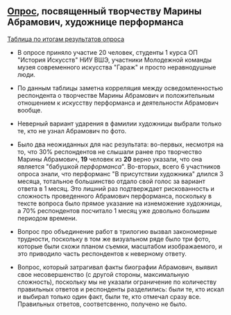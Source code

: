 ## [Опрос](https://docs.google.com/forms/d/1pE9SssITOjwGGMjnbBViLGeay1knHPeV0OEpaBSpuK8/edit), посвященный творчеству Марины Абрамович, художнице перформанса
[Таблица по итогам результатов опроса](https://docs.google.com/spreadsheets/d/1JgwoqNlttfV_7MxXKmL1ZLG7cT8EhywovcaVWZUO-N4/edit#gid=1530290330)
+ В опросе приняло участие 20 человек, студенты 1 курса ОП "История Искусств" НИУ ВШЭ, участники Молодежной команды музея современного искусства "Гараж" и просто неравнодушные люди.
- По данным таблицы заметна корреляция между осведомленностью респондента о творчестве Марины Абрамович и положительным отношением к искусству перформанса и деятельности Абрамович вообще.
+ Неверный вариант ударения в фамилии художницы выбрали только те, кто не узнал Абрамович по фото.
- Было два неожиданных для нас результата: во-первых, несмотря на то, что 30% респондентов не слышали ранее про творчество Марины Абрамович, __19__ человек из __20__ верно указали, что она является "бабушкой _перформанса_". Во-вторых, всего 6 участников опроса знали, что перформанс "В присутствии художника" длился 3 месяца, тотальное большинство отдало свой голос за вариант ответа в 1 месяц. Это лишний раз подтверждает рискованность и сложность проведенного Абрамович перформанса, поскольку в тексте вопроса было прямое указание на изнеможение художницы, а 70% респондентов посчитало 1 месяц уже довольно большим периодом времени.
+ Вопрос про объединение работ в трилогию вызвал закономерные трудности, поскольку в том же визуальном ряде было три фото, которые были схожи планом съемки, масштабом изображаемого, и это приводило часть респондентов к неверному ответу. 
- Вопрос, который затрагивал факты биографии Абрамович, выявил свое несовершенство (с другой стороны, максимальную сложность), поскольку мы не указали ограничение по количеству правильных ответов и респонденты разделились: были те, кто искал и выбирал только один факт, были те, кто отмечал сразу все. Правильных ответов, соответсвенно, получено не было.
